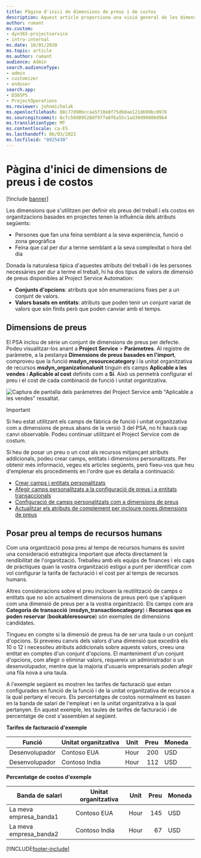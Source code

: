 ```yaml
---
title: Pàgina d'inici de dimensions de preus i de costos
description: Aquest article proporciona una visió general de les dimensions de preus.
author: rumant
ms.custom:
- dyn365-projectservice
- intro-internal
ms.date: 10/01/2020
ms.topic: article
ms.author: rumant
audience: Admin
search.audienceType:
- admin
- customizer
- enduser
search.app:
- D365PS
- ProjectOperations
ms.reviewer: johnmichalak
ms.openlocfilehash: 88c77d90bccaa5f10e8f75d60ae121d699bc0976
ms.sourcegitcommit: 6cfc50d89528df977a8f6a55c1ad39d99800d9b4
ms.translationtype: MT
ms.contentlocale: ca-ES
ms.lasthandoff: 06/03/2022
ms.locfileid: "8925430"
---
```

# <a name="pricing-and-costing-dimensions-home-page"></a>Pàgina d'inici de dimensions de preus i de costos

[!include [banner](../includes/psa-now-project-operations.md)]

Les dimensions que s'utilitzen per definir els preus del treball i els costos en organitzacions basades en projectes tenen la influència dels atributs següents:

- Persones que fan una feina semblant a la seva experiència, funció o zona geogràfica
- Feina que cal per dur a terme semblant a la seva complexitat o hora del dia

Donada la naturalesa típica d'aquestes atributs del treball i de les persones necessàries per dur a terme el treball, hi ha dos tipus de valors de dimensió de preus disponibles al Project Service Automation: 

- **Conjunts d'opcions**: atributs que són enumeracions fixes per a un conjunt de valors.
- **Valors basats en entitats**: atributs que poden tenir un conjunt variat de valors que són finits però que poden canviar amb el temps.

## <a name="pricing-dimensions"></a>Dimensions de preus

El PSA inclou de sèrie un conjunt de dimensions de preus per defecte. Podeu visualitzar-los anant a **Project Service** > **Paràmetres**. Al registre de paràmetre, a la pestanya **Dimensions de preus basades en l'import**, comproveu que la funció **msdyn_resourcecategory** i la unitat organitzativa de recursos **msdyn_organizationalunit** tinguin els camps **Aplicable a les vendes** i **Aplicable al cost** definits com a **Sí**. Això us permetrà configurar el preu i el cost de cada combinació de funció i unitat organitzativa.

![Captura de pantalla dels paràmetres del Project Service amb "Aplicable a les vendes" ressaltat.](media/PS-OOB-parameters.png)

> [!IMPORTANT]
> Si heu estat utilitzant els camps de fàbrica de funció i unitat organitzativa com a dimensions de preus abans de la versió 3 del PSA, no hi haurà cap canvi observable. Podeu continuar utilitzant el Project Service com de costum. 

Si heu de posar un preu o un cost als recursos mitjançant atributs addicionals, podeu crear camps, entitats i dimensions personalitzats. Per obtenir més informació, vegeu els articles següents, però fixeu-vos que heu d'emplenar els procediments en l'ordre que es detalla a continuació:

- [Crear camps i entitats personalitzats](create-custom-fields-entities.md)
- [Afegir camps personalitzats a la configuració de preus i a entitats transaccionals](field-references.md)
- [Configuració de camps personalitzats com a dimensions de preus](set-up-pricing-dimensions.md)
- [Actualitzar els atributs de complement per incloure noves dimensions de preus](update-plug-in-attributes.md)

## <a name="pricing-human-resource-time"></a>Posar preu al temps de recursos humans
Com una organització posa preu al temps de recursos humans és sovint una consideració estratègica important que afecta directament la rendibilitat de l'organització. Treballeu amb els equips de finances i els caps de pràctiques quan la vostra organització estigui a punt per identificar com vol configurar la tarifa de facturació i el cost per al temps de recursos humans.

Altres consideracions sobre el preu inclouen la reutilització de camps o entitats que no són actualment dimensions de preus però que s'apliquen com una dimensió de preus per a la vostra organització. Els camps com ara **Categoria de transacció** (**msdyn_transactioncategory**) i **Recursos que es poden reservar** (**bookableresource**) són exemples de dimensions candidates. 

Tingueu en compte si la dimensió de preus ha de ser una taula o un conjunt d'opcions. Si preveieu canvis dels valors d'una dimensió que excedirà els 10 o 12 i necessiteu atributs addicionals sobre aquests valors, creeu una entitat en comptes d'un conjunt d'opcions. El manteniment d'un conjunt d'opcions, com afegir o eliminar valors, requereix un administrador o un desenvolupador, mentre que la majoria d'usuaris empresarials poden afegir una fila nova a una taula.

A l'exemple següent es mostren les tarifes de facturació que estan configurades en funció de la funció i de la unitat organitzativa de recursos a la qual pertany el recurs. Els percentatges de costos normalment es basen en la banda de salari de l'empleat i en la unitat organitzativa a la qual pertanyen. En aquest exemple, les taules de tarifes de facturació i de percentatge de cost s'assemblen al següent.

**Tarifes de facturació d'exemple**

| Funció        | Unitat organitzativa    |Unit      |Preu      |Moneda  |
| ------------|-------------|----------|----------:|----------|
| Desenvolupador   | Contoso EUA  |Hour | 200|USD     |
| Desenvolupador   | Contoso India |Hour|   112|USD     |


**Percentatge de costos d'exemple**

| Banda de salari     | Unitat organitzativa    |Unit      |Preu      |Moneda  |
| ----------------|-------------|----------|----------:|----------|
| La meva empresa_banda1 | Contoso EUA  |Hour | 145|USD     |
| La meva empresa_banda2 | Contoso India |Hour|   67|USD     |


[!INCLUDE[footer-include](../includes/footer-banner.md)]
